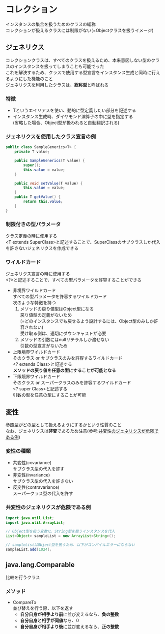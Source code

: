 # コレクション
インスタンスの集合を扱うためのクラスの総称<br>
コレクションが扱えるクラスには制限がない(=Objectクラスを扱うイメージ)

## ジェネリクス
コレクションクラスは、すべてのクラスを扱えるため、本来意図しない型のクラスのインスタンスを扱ってしまうことも可能でった<br>
これを解決するため、クラスで使用する型宣言をインスタンス生成と同時に行えるようにした機能のこと<br>
ジェネリクスを利用したクラスは、**総称型**と呼ばれる

### 特徴
- Tというエイリアスを使い、動的に型定義したい部分を記述する
- インスタンス生成時、ダイヤモンド演算子の中に型を指定する<br>
(省略した場合、Object型が扱われると自動翻訳される)

### ジェネリクスを使用したクラス宣言の例
```java
public class SampleGenerics<T> {
    private T value;

    public SampleGenerics(T value) {
        super();
        this.value = value;
    }

    public void setValue(T value) {
        this.value = value;
    }
    public T getValue() {
        return this.value;
    }
}
```

### 制限付きの型パラメータ
クラス定義の時に使用する<br>
\<T extends SuperClass>と記述することで、SuperClassのサブクラスしか代入を許さないジェネリクスを作成できる

### ワイルドカード<br>
ジェネリクス宣言の時に使用する<br>
\<?>と記述することで、すべての型パラメータを許容することができる

- 非境界ワイルドカード<br>
すべての型パラメータを許容するワイルドカード<br>
次のような特徴を持つ
    1. メソッドの戻り値型はObject型になる<br>
    戻り値型の定義がないため<br>
    (=どのインスタンスでも戻せるよう設計するには、Object型のみしか許容されない)<br>
    受け取る側は、適切にダウンキャストが必要
    2. メソッドの引数にはnullリテラルしか渡せない<br>
    引数の型宣言がないため
- 上限境界ワイルドカード<br>
そのクラス or サブクラスのみを許容するワイルドカード<br>
\<? extends Class>と記述する<br>
**メソッドの戻り値を任意の型にすることが可能となる**
- 下限境界ワイルドカード<br>
そのクラス or スーパークラスのみを許容するワイルドカード<br>
\<? super Class>と記述する<br>
引数の型を任意の型にすることが可能

## 変性
参照型がどの型として扱えるようにするかという性質のこと<br>
なお、ジェネリクスは**非変**であるため注意(参考:[共変性のジェネリクスが危険である例](#共変性のジェネリクスが危険である例))

### 変性の種類
- 共変性(covariance)<br>
サブクラス型の代入を許す
- 非変性(invariance)<br>
サブクラス型の代入を許さない
- 反変性(contravariance)<br>
スーパークラス型の代入を許す

### 共変性のジェネリクスが危険である例
```java
import java.util.List;
import java.util.ArrayList;

// Object型を扱う変数に、String型を扱うインスタンスを代入
List<Object> sampleList = new ArrayList<String>();

// sampleListはObject型を扱うため、以下がコンパイルエラーにならない
sampleList.add(1024);
```

## java.lang.Comparable
比較を行うクラス

### メソッド
- CompareTo<br>
並び替えを行う際、以下を返す
    - **自分自身が相手より前**に並び変えるなら、**負の整数**
    - **自分自身と相手が同値**なら、0
    - **自分自身が相手より後**に並び変えるなら、**正の整数**
